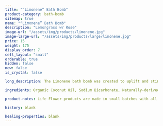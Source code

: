 ```yaml
---
title: "“Limonene” Bath Bomb"
product-category: bath-bomb
sitemap: true
name: "“Limonene” Bath Bomb"
description: "Lemongrass w/ Rose"
image-url: "/assets/img/products/limonene.jpg"
image-large-url: "/assets/img/products/large/limonene.jpg"
price: 15
weight: 175
display_order: 7
cell_layout: "small"
orderable: true
hidden: false
new: false
is_crystal: false

long_description: The Limonene bath bomb was created to uplift and stimulate the senses and soul. Named after the powerful terpene that is present in the cannabis plant, known for its strong, citrusy scent. Handcrafted with lemon, tea tree and lemongrass essential oils. Topped with rose petals and jasmine buds. Includes a citrine point. This bomb is perfect for heightening the vibration while relieving you of any stresses this journey of life may bring you.

ingredients: Organic Coconut Oil, Sodium Bicarbonate, Naturally-derived Citric Acid, Corn Starch, Epsom Salt, Plant-based Color, Witch Hazel, Cleansed & Charged Crystal.

product-notes: Life Flower products are made in small batches with all-natural and boutique ingredients. Most orders are processed within 3 days of being placed.

history: blank

healing-properties: blank
---
```

